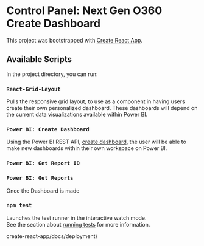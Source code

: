 # Control Panel: Next Gen O360 Create Dashboard

This project was bootstrapped with [Create React App](https://github.com/facebook/create-react-app).

## Available Scripts

In the project directory, you can run:

### `React-Grid-Layout`

Pulls the responsive grid layout, to use as a component in having users create their own personalized dashboard. These dashboards will depend on the current data visualizations available within Power BI.

### `Power BI: Create Dashboard`

Using the Power BI REST API, [create dashboard](https://docs.microsoft.com/en-us/rest/api/power-bi/dashboards/add-dashboard), the user will be able to make new dashboards within their own workspace on Power BI.

### `Power BI: Get Report ID`

### `Power BI: Get Reports`

Once the Dashboard is made



### `npm test`

Launches the test runner in the interactive watch mode.\
See the section about [running tests](https://facebook.github.io/create-react-app/docs/running-tests) for more information.

create-react-app/docs/deployment)


